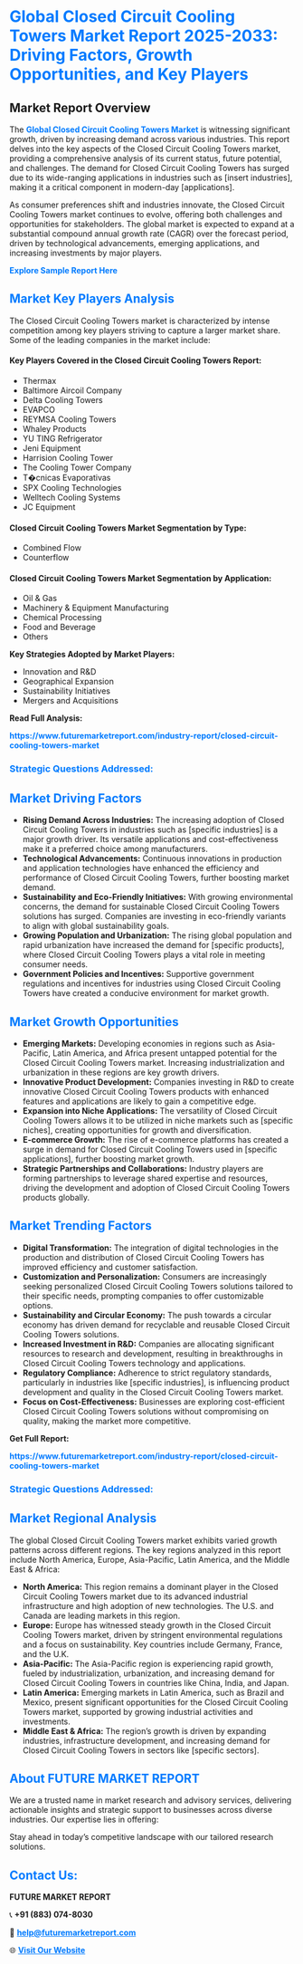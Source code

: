 <h1 style="color: #007BFF;">Global Closed Circuit Cooling Towers Market Report 2025-2033: Driving Factors, Growth Opportunities, and Key Players</h1>

<section id="overview">
<h2>Market Report Overview</h2>
<p>The <a href="https://www.futuremarketreport.com/industry-report/closed-circuit-cooling-towers-market" style="color: #007BFF; text-decoration: none;"><strong>Global Closed Circuit Cooling Towers Market</strong></a> is witnessing significant growth, driven by increasing demand across various industries. This report delves into the key aspects of the Closed Circuit Cooling Towers market, providing a comprehensive analysis of its current status, future potential, and challenges. The demand for Closed Circuit Cooling Towers has surged due to its wide-ranging applications in industries such as [insert industries], making it a critical component in modern-day [applications].</p>
<p>As consumer preferences shift and industries innovate, the Closed Circuit Cooling Towers market continues to evolve, offering both challenges and opportunities for stakeholders. The global market is expected to expand at a substantial compound annual growth rate (CAGR) over the forecast period, driven by technological advancements, emerging applications, and increasing investments by major players.</p>
</section>

<section id="overview">
<p><a href="https://www.futuremarketreport.com/request-sample/reportId=52287" style="color: #007BFF; text-decoration: none;"><strong>Explore Sample Report Here</strong></a></p>
</section>

<section id="key-players">
<h2 style="color: #007BFF;">Market Key Players Analysis</h2>
<p>The Closed Circuit Cooling Towers market is characterized by intense competition among key players striving to capture a larger market share. Some of the leading companies in the market include:</p>
<h4>Key Players Covered in the Closed Circuit Cooling Towers Report:</h4>
<ul><li>Thermax</li><li>Baltimore Aircoil Company</li><li>Delta Cooling Towers</li><li>EVAPCO</li><li>REYMSA Cooling Towers</li><li>Whaley Products</li><li>YU TING Refrigerator</li><li>Jeni Equipment</li><li>Harrision Cooling Tower</li><li>The Cooling Tower Company</li><li>T�cnicas Evaporativas</li><li>SPX Cooling Technologies</li><li>Welltech Cooling Systems</li><li>JC Equipment</li></ul>
<h4>Closed Circuit Cooling Towers Market Segmentation by Type:</h4>
<ul><li>Combined Flow</li><li>Counterflow</li></ul>

<h4>Closed Circuit Cooling Towers Market Segmentation by Application:</h4>
<ul><li>Oil &amp; Gas</li><li>Machinery &amp; Equipment Manufacturing</li><li>Chemical Processing</li><li>Food and Beverage</li><li>Others</li></ul>
<p><strong>Key Strategies Adopted by Market Players:</strong></p>
<ul>
<li>Innovation and R&D</li>
<li>Geographical Expansion</li>
<li>Sustainability Initiatives</li>
<li>Mergers and Acquisitions</li>
</ul>
</section>

<section>
<p><strong>Read Full Analysis: </strong></p><a href="https://www.futuremarketreport.com/industry-report/closed-circuit-cooling-towers-market" style="color: #007BFF; text-decoration: none;"><strong>https://www.futuremarketreport.com/industry-report/closed-circuit-cooling-towers-market</strong></a>
<h3 style="color: #007BFF;">Strategic Questions Addressed:</h3>
</section>

<section id="driving-factors">
<h2 style="color: #007BFF;">Market Driving Factors</h2>
<ul>
<li><strong>Rising Demand Across Industries:</strong> The increasing adoption of Closed Circuit Cooling Towers in industries such as [specific industries] is a major growth driver. Its versatile applications and cost-effectiveness make it a preferred choice among manufacturers.</li>
<li><strong>Technological Advancements:</strong> Continuous innovations in production and application technologies have enhanced the efficiency and performance of Closed Circuit Cooling Towers, further boosting market demand.</li>
<li><strong>Sustainability and Eco-Friendly Initiatives:</strong> With growing environmental concerns, the demand for sustainable Closed Circuit Cooling Towers solutions has surged. Companies are investing in eco-friendly variants to align with global sustainability goals.</li>
<li><strong>Growing Population and Urbanization:</strong> The rising global population and rapid urbanization have increased the demand for [specific products], where Closed Circuit Cooling Towers plays a vital role in meeting consumer needs.</li>
<li><strong>Government Policies and Incentives:</strong> Supportive government regulations and incentives for industries using Closed Circuit Cooling Towers have created a conducive environment for market growth.</li>
</ul>
</section>

<section id="growth-opportunities">
<h2 style="color: #007BFF;">Market Growth Opportunities</h2>
<ul>
<li><strong>Emerging Markets:</strong> Developing economies in regions such as Asia-Pacific, Latin America, and Africa present untapped potential for the Closed Circuit Cooling Towers market. Increasing industrialization and urbanization in these regions are key growth drivers.</li>
<li><strong>Innovative Product Development:</strong> Companies investing in R&D to create innovative Closed Circuit Cooling Towers products with enhanced features and applications are likely to gain a competitive edge.</li>
<li><strong>Expansion into Niche Applications:</strong> The versatility of Closed Circuit Cooling Towers allows it to be utilized in niche markets such as [specific niches], creating opportunities for growth and diversification.</li>
<li><strong>E-commerce Growth:</strong> The rise of e-commerce platforms has created a surge in demand for Closed Circuit Cooling Towers used in [specific applications], further boosting market growth.</li>
<li><strong>Strategic Partnerships and Collaborations:</strong> Industry players are forming partnerships to leverage shared expertise and resources, driving the development and adoption of Closed Circuit Cooling Towers products globally.</li>
</ul>
</section>

<section id="trending-factors">
<h2 style="color: #007BFF;">Market Trending Factors</h2>
<ul>
<li><strong>Digital Transformation:</strong> The integration of digital technologies in the production and distribution of Closed Circuit Cooling Towers has improved efficiency and customer satisfaction.</li>
<li><strong>Customization and Personalization:</strong> Consumers are increasingly seeking personalized Closed Circuit Cooling Towers solutions tailored to their specific needs, prompting companies to offer customizable options.</li>
<li><strong>Sustainability and Circular Economy:</strong> The push towards a circular economy has driven demand for recyclable and reusable Closed Circuit Cooling Towers solutions.</li>
<li><strong>Increased Investment in R&D:</strong> Companies are allocating significant resources to research and development, resulting in breakthroughs in Closed Circuit Cooling Towers technology and applications.</li>
<li><strong>Regulatory Compliance:</strong> Adherence to strict regulatory standards, particularly in industries like [specific industries], is influencing product development and quality in the Closed Circuit Cooling Towers market.</li>
<li><strong>Focus on Cost-Effectiveness:</strong> Businesses are exploring cost-efficient Closed Circuit Cooling Towers solutions without compromising on quality, making the market more competitive.</li>
</ul>
</section>

<section>
<p><strong>Get Full Report: </strong></p><a href="https://www.futuremarketreport.com/industry-report/closed-circuit-cooling-towers-market" style="color: #007BFF; text-decoration: none;"><strong>https://www.futuremarketreport.com/industry-report/closed-circuit-cooling-towers-market</strong></a>
<h3 style="color: #007BFF;">Strategic Questions Addressed:</h3>
</section>


<section id="regional-analysis">
<h2 style="color: #007BFF;">Market Regional Analysis</h2>
<p>The global Closed Circuit Cooling Towers market exhibits varied growth patterns across different regions. The key regions analyzed in this report include North America, Europe, Asia-Pacific, Latin America, and the Middle East & Africa:</p>
<ul>
<li><strong>North America:</strong> This region remains a dominant player in the Closed Circuit Cooling Towers market due to its advanced industrial infrastructure and high adoption of new technologies. The U.S. and Canada are leading markets in this region.</li>
<li><strong>Europe:</strong> Europe has witnessed steady growth in the Closed Circuit Cooling Towers market, driven by stringent environmental regulations and a focus on sustainability. Key countries include Germany, France, and the U.K.</li>
<li><strong>Asia-Pacific:</strong> The Asia-Pacific region is experiencing rapid growth, fueled by industrialization, urbanization, and increasing demand for Closed Circuit Cooling Towers in countries like China, India, and Japan.</li>
<li><strong>Latin America:</strong> Emerging markets in Latin America, such as Brazil and Mexico, present significant opportunities for the Closed Circuit Cooling Towers market, supported by growing industrial activities and investments.</li>
<li><strong>Middle East & Africa:</strong> The region’s growth is driven by expanding industries, infrastructure development, and increasing demand for Closed Circuit Cooling Towers in sectors like [specific sectors].</li>
</ul>
</section>

<footer>
<h2 style="color: #007BFF;">About FUTURE MARKET REPORT</h2>
<p>We are a trusted name in market research and advisory services, delivering actionable insights and strategic support to businesses across diverse industries. Our expertise lies in offering:</p>

<p>Stay ahead in today’s competitive landscape with our tailored research solutions.</p>

<h2 style="color: #007BFF;">Contact Us:</h2>
<p><strong>FUTURE MARKET REPORT</strong></p>
<p>📞 <strong>+91 (883) 074-8030</strong></p>
<p>📧 <strong><a href="mailto:help@futuremarketreport.com" style="color: #007BFF;">help@futuremarketreport.com</a></strong></p>
<p>🌐 <strong><a href="https://www.futuremarketreport.com/" style="color: #007BFF;">Visit Our Website</a></strong></p>
</footer>